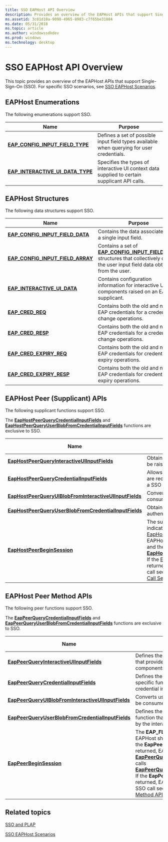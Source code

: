 ```yaml
---
title: SSO EAPHost API Overview
description: Provides an overview of the EAPHost APIs that support Single-Sign-On (SSO).
ms.assetid: 3c01d10a-9098-4965-8983-c7f65be31884
ms.date: 05/31/2018
ms.topic: article
ms.author: windowssdkdev
ms.prod: windows
ms.technology: desktop
---
```


# SSO EAPHost API Overview

This topic provides an overview of the EAPHost APIs that support Single-Sign-On (SSO). For specific SSO scenarios, see [SSO EAPHost Scenarios](why-eaphost-sso.md).

## EAPHost Enumerations

The following enumerations support SSO.



| Name                                                                    | Purpose                                                                                      |
|-------------------------------------------------------------------------|----------------------------------------------------------------------------------------------|
| [**EAP\_CONFIG\_INPUT\_FIELD\_TYPE**](/windows/previous-versions/eaptypes/ne-eaptypes-_eap_config_input_field_type?branch=master)  | Defines a set of possible input field types available when querying for user credentials.    |
| [**EAP\_INTERACTIVE\_UI\_DATA\_TYPE**](/windows/previous-versions/eaptypes/ne-eaptypes-_eap_config_input_field_type?branch=master) | Specifies the types of interactive UI context data supplied to certain supplicant API calls. |



 

## EAPHost Structures

The following data structures support SSO.



| Name                                                                     | Purpose                                                                                                                                                                         |
|--------------------------------------------------------------------------|---------------------------------------------------------------------------------------------------------------------------------------------------------------------------------|
| [**EAP\_CONFIG\_INPUT\_FIELD\_DATA**](/windows/previous-versions/eaptypes/ns-eaptypes-_eap_config_input_field_data?branch=master)   | Contains the data associated with a single input field.                                                                                                                         |
| [**EAP\_CONFIG\_INPUT\_FIELD\_ARRAY**](/windows/previous-versions/eaptypes/ns-eaptypes-_eap_config_input_field_array?branch=master) | Contains a set of [**EAP\_CONFIG\_INPUT\_FIELD\_DATA**](/windows/previous-versions/eaptypes/ns-eaptypes-_eap_config_input_field_data?branch=master) structures that collectively contain the user input field data obtained from the user. |
| [**EAP\_INTERACTIVE\_UI\_DATA**](/windows/previous-versions/eaptypes/ns-eaptypes-_eap_interactive_ui_data?branch=master)            | Contains configuration information for interactive UI components raised on an EAP supplicant.                                                                                   |
| [**EAP\_CRED\_REQ**](eap-cred-req.md)                                   | Contains both the old and new EAP credentials for a credential change operations.                                                                                               |
| [**EAP\_CRED\_RESP**](eap-cred-resp.md)                                 | Contains both the old and new EAP credentials for a credential change operations.                                                                                               |
| [**EAP\_CRED\_EXPIRY\_REQ**](/windows/previous-versions/eaptypes/ns-eaptypes-_eap_cred_expiry_req?branch=master)                    | Contains both the old and new EAP credentials for credential expiry operations.                                                                                                 |
| [**EAP\_CRED\_EXPIRY\_RESP**](https://msdn.microsoft.com/library/windows/desktop/bb530539)              | Contains both the old and new EAP credentials for credential expiry operations.                                                                                                 |



 

## EAPHost Peer (Supplicant) APIs

The following supplicant functions support SSO.

The [**EapHostPeerQueryCredentialInputFields**](/windows/previous-versions/eaphostpeerconfigapis/nf-eaphostpeerconfigapis-eaphostpeerquerycredentialinputfields?branch=master) and [**EapHostPeerQueryUserBlobFromCredentialInputFields**](/windows/previous-versions/eaphostpeerconfigapis/nf-eaphostpeerconfigapis-eaphostpeerqueryuserblobfromcredentialinputfields?branch=master) functions are exclusive to SSO.



| Name                                                                                                             | Purpose                                                                                                                                                                                                                                                                                                                                                                                                                                                                                                                                                                                                                                                                                                           | Order Called |
|------------------------------------------------------------------------------------------------------------------|-------------------------------------------------------------------------------------------------------------------------------------------------------------------------------------------------------------------------------------------------------------------------------------------------------------------------------------------------------------------------------------------------------------------------------------------------------------------------------------------------------------------------------------------------------------------------------------------------------------------------------------------------------------------------------------------------------------------|--------------|
| [**EapHostPeerQueryInteractiveUIInputFields**](/windows/previous-versions/eaphostpeerconfigapis/nf-eaphostpeerconfigapis-eaphostpeerqueryinteractiveuiinputfields?branch=master)                     | Obtains the input fields for interactive UI components to be raised on the supplicant.                                                                                                                                                                                                                                                                                                                                                                                                                                                                                                                                                                                                                            | 4            |
| [**EapHostPeerQueryCredentialInputFields**](/windows/previous-versions/eaphostpeerconfigapis/nf-eaphostpeerconfigapis-eaphostpeerquerycredentialinputfields?branch=master)                           | Allows the user to determine what kind of credentials are required by the methods to perform authentication in a SSO scenario.                                                                                                                                                                                                                                                                                                                                                                                                                                                                                                                                                                                    | 1            |
| [**EapHostPeerQueryUIBlobFromInteractiveUIInputFields**](/windows/previous-versions/eaphostpeerconfigapis/nf-eaphostpeerconfigapis-eaphostpeerqueryuiblobfrominteractiveuiinputfields?branch=master) | Converts user information into a user BLOB that can be consumed by EAPHost run-time functions.                                                                                                                                                                                                                                                                                                                                                                                                                                                                                                                                                                                                                    | 5            |
| [**EapHostPeerQueryUserBlobFromCredentialInputFields**](/windows/previous-versions/eaphostpeerconfigapis/nf-eaphostpeerconfigapis-eaphostpeerqueryuserblobfromcredentialinputfields?branch=master)   | Obtains a credential BLOB that can be used to start authentication from user input received by the SSO UI.                                                                                                                                                                                                                                                                                                                                                                                                                                                                                                                                                                                                        | 2            |
| [**EapHostPeerBeginSession**](/windows/previous-versions/eappapis/nf-eappapis-eaphostpeerbeginsession?branch=master)                                                       | The supplicant uses the **EAP\_FLAG\_PRE\_LOGON** flag to indicate that EAPHost should provide SSO. If the [EapHostPeerResponseInvokeUI](/windows/previous-versions/eaphostpeertypes/ne-eaphostpeertypes-tageaphostpeerresponseaction?branch=master) action code is returned, EAPHost calls [**EapPeerQueryInteractiveUIInputFields**](/windows/previous-versions/eapmethodpeerapis/nf-eapmethodpeerapis-eappeerqueryinteractiveuiinputfields?branch=master), and then calls [**EapHostPeerQueryUIBlobFromInteractiveUIInputFields**](/windows/previous-versions/eaphostpeerconfigapis/nf-eaphostpeerconfigapis-eaphostpeerqueryuiblobfrominteractiveuiinputfields?branch=master)<br/> If the [EapHostPeerResponseInvokeUI](/windows/previous-versions/eaphostpeertypes/ne-eaphostpeertypes-tageaphostpeerresponseaction?branch=master) action code is not returned, EAPHost proceeds with the regular, non SSO call sequence. For more information, see [Supplicant API Call Sequence](supplicant-api-call-sequence.md).<br/> | 3            |



 

## EAPHost Peer Method APIs

The following peer functions support SSO.

The [**EapPeerQueryCredentialInputFields**](/windows/previous-versions/eapmethodpeerapis/nf-eapmethodpeerapis-eappeerquerycredentialinputfields?branch=master) and [**EapPeerQueryUserBlobFromCredentialInputFields**](/windows/previous-versions/eapmethodpeerapis/nf-eapmethodpeerapis-eappeerqueryuserblobfromcredentialinputfields?branch=master) functions are exclusive to SSO.



| Name                                                                                                      | Purpose                                                                                                                                                                                                                                                                                                                                                                                                                                                                                                                                                                                                                                 | Order Called |
|-----------------------------------------------------------------------------------------------------------|-----------------------------------------------------------------------------------------------------------------------------------------------------------------------------------------------------------------------------------------------------------------------------------------------------------------------------------------------------------------------------------------------------------------------------------------------------------------------------------------------------------------------------------------------------------------------------------------------------------------------------------------|--------------|
| [**EapPeerQueryInteractiveUIInputFields**](/windows/previous-versions/eapmethodpeerapis/nf-eapmethodpeerapis-eappeerqueryinteractiveuiinputfields?branch=master)                      | Defines the implementation of an EAP method API that provides the input fields for interactive UI components to be raised on the supplicant.                                                                                                                                                                                                                                                                                                                                                                                                                                                                                            | 4            |
| [**EapPeerQueryCredentialInputFields**](/windows/previous-versions/eapmethodpeerapis/nf-eapmethodpeerapis-eappeerquerycredentialinputfields?branch=master)                            | Defines the implementation of an EAP method-specific function that obtains the EAP SSO credential input fields for that EAP method.                                                                                                                                                                                                                                                                                                                                                                                                                                                                                                     | 1            |
| [**EapPeerQueryUIBlobFromInteractiveUIInputFields**](/windows/previous-versions/eapmethodpeerapis/nf-eapmethodpeerapis-eappeerqueryuiblobfrominteractiveuiinputfields?branch=master)  | Converts user information into a user BLOB that can be consumed by EAPHost run-time functions.                                                                                                                                                                                                                                                                                                                                                                                                                                                                                                                                          | 5            |
| [**EapPeerQueryUserBlobFromCredentialInputFields**](/windows/previous-versions/eapmethodpeerapis/nf-eapmethodpeerapis-eappeerqueryuserblobfromcredentialinputfields?branch=master) | Defines the implementation of an EAP method function that obtains the user BLOB data provided by the interactive SSO UI raised on the supplicant.                                                                                                                                                                                                                                                                                                                                                                                                                                                                                       | 2            |
| [**EapPeerBeginSession**](/windows/previous-versions/eapmethodpeerapis/nf-eapmethodpeerapis-eappeerbeginsession?branch=master)                                                        | The **EAP\_FLAG\_PRE\_LOGON** flag indicates that EAPHost should provide SSO. In an SSO scenario if the **EapPeerResponseInvokeUI** action code is returned, EAPHost calls [**EapPeerQueryInteractiveUIInputFields**](/windows/previous-versions/eapmethodpeerapis/nf-eapmethodpeerapis-eappeerqueryinteractiveuiinputfields?branch=master), and then calls [**EapPeerQueryUserBlobFromCredentialInputFields**](/windows/previous-versions/eapmethodpeerapis/nf-eapmethodpeerapis-eappeerqueryuserblobfromcredentialinputfields?branch=master)<br/> If the **EapPeerResponseInvokeUI** action code is not returned, EAPHost proceeds with the regular, non SSO call sequence. For more information, see [Peer Method API Call Sequence](peer-method-api-call-sequence.md).<br/> | 3            |



 

## Related topics

<dl> <dt>

[SSO and PLAP](understanding-sso-and-plap.md)
</dt> <dt>

[SSO EAPHost Scenarios](why-eaphost-sso.md)
</dt> </dl>

 

 





